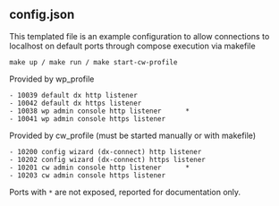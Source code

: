 ## config.json

This templated file is an example configuration to allow
connections to localhost on default ports
through compose execution via makefile

    make up / make run / make start-cw-profile

Provided by wp_profile

    - 10039 default dx http listener         
    - 10042 default dx https listener
    - 10038 wp admin console http listener      *
    - 10041 wp admin console https listener     

Provided by cw_profile (must be started manually or with makefile)

    - 10200 config wizard (dx-connect) http listener
    - 10202 config wizard (dx-connect) https listener   
    - 10201 cw admin console http listener      *
    - 10203 cw admin console https listener

Ports with `*` are not exposed, reported for documentation only.
